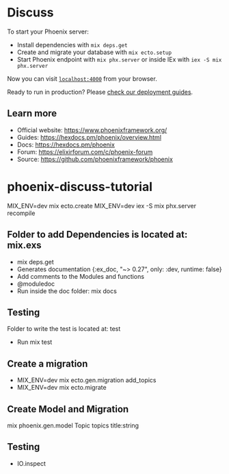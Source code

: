 # Discuss

To start your Phoenix server:

  * Install dependencies with `mix deps.get`
  * Create and migrate your database with `mix ecto.setup`
  * Start Phoenix endpoint with `mix phx.server` or inside IEx with `iex -S mix phx.server`

Now you can visit [`localhost:4000`](http://localhost:4000) from your browser.

Ready to run in production? Please [check our deployment guides](https://hexdocs.pm/phoenix/deployment.html).

## Learn more

  * Official website: https://www.phoenixframework.org/
  * Guides: https://hexdocs.pm/phoenix/overview.html
  * Docs: https://hexdocs.pm/phoenix
  * Forum: https://elixirforum.com/c/phoenix-forum
  * Source: https://github.com/phoenixframework/phoenix

# phoenix-discuss-tutorial

MIX_ENV=dev mix ecto.create
MIX_ENV=dev iex -S mix phx.server
recompile

## Folder to add Dependencies is located at: mix.exs 
  * mix deps.get
  * Generates documentation {:ex_doc, "~> 0.27", only: :dev, runtime: false}
  * Add comments to the Modules and functions
  * @moduledoc
  * Run inside the doc folder: mix docs

## Testing 
Folder to write the test is located at: test
  * Run mix test


## Create a migration 
  * MIX_ENV=dev mix ecto.gen.migration add_topics
  * MIX_ENV=dev mix ecto.migrate

## Create Model and Migration 
  mix phoenix.gen.model Topic topics title:string

## Testing
  * IO.inspect
